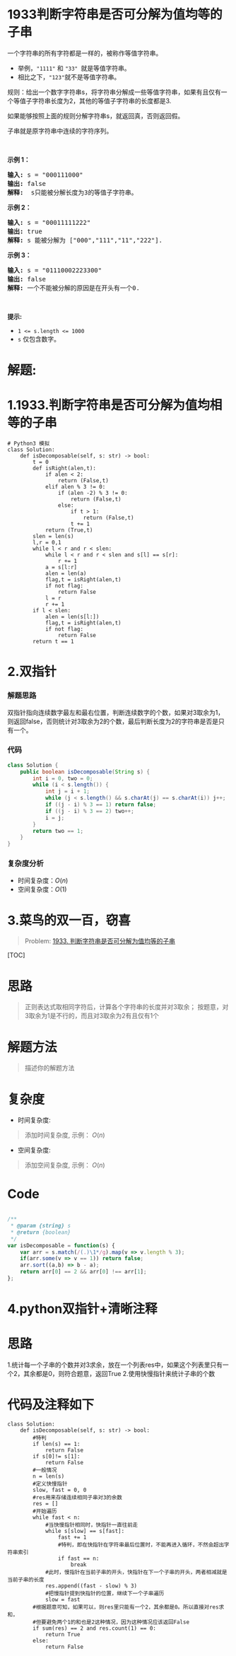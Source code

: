 # 1933判断字符串是否可分解为值均等的子串
<p>一个字符串的所有字符都是一样的，被称作等值字符串。</p>

<ul>
	<li>举例，<code>"1111"</code> 和 <code>"33" </code>就是等值字符串。</li>
	<li>相比之下，<code>"123"</code>就不是等值字符串。</li>
</ul>

<p>规则：给出一个数字字符串s，将字符串分解成一些等值字符串，如果有且仅有一个等值子字符串长度为2，其他的等值子字符串的长度都是3.</p>

<p>如果能够按照上面的规则分解字符串s，就返回真，否则返回假。</p>

<p>子串就是原字符串中连续的字符序列。</p>

<p> </p>

<p><strong>示例 1：</strong></p>

<pre><strong>输入:</strong> s = "000111000"
<strong>输出:</strong> false
<strong>解释: </strong> s只能被分解长度为3的等值子字符串。
</pre>

<p><strong>示例 2：</strong></p>

<pre><strong>输入:</strong> s = "00011111222"
<strong>输出:</strong> true
<strong>解释: </strong>s 能被分解为 ["000","111","11","222"].
</pre>

<p><strong>示例 3：</strong></p>

<pre><strong>输入:</strong> s = "01110002223300"
<strong>输出:</strong> false
<strong>解释: </strong>一个不能被分解的原因是在开头有一个0.
</pre>

<p> </p>

<p><strong>提示:</strong></p>

<ul>
	<li><code>1 &lt;= s.length &lt;</code><code>= 1000</code></li>
	<li><code>s</code> 仅包含数字。</li>
</ul>
































# 解题:
# 1.1933.判断字符串是否可分解为值均相等的子串
```python3
# Python3 模拟
class Solution:
    def isDecomposable(self, s: str) -> bool:
        t = 0
        def isRight(alen,t):
            if alen < 2:
                return (False,t)
            elif alen % 3 != 0:
                if (alen -2) % 3 != 0:
                    return (False,t)
                else:
                    if t > 1:
                        return (False,t)
                    t += 1
            return (True,t)
        slen = len(s)
        l,r = 0,1
        while l < r and r < slen:
            while l < r and r < slen and s[l] == s[r]:
                r += 1
            a = s[l:r]
            alen = len(a)
            flag,t = isRight(alen,t)
            if not flag:
                return False
            l = r
            r += 1
        if l < slen:
            alen = len(s[l:])
            flag,t = isRight(alen,t)
            if not flag:
                return False
        return t == 1
```

# 2.双指针
### 解题思路
双指针指向连续数字最左和最右位置，判断连续数字的个数，如果对3取余为1，则返回false，否则统计对3取余为2的个数，最后判断长度为2的字符串是否是只有一个。

### 代码

```java
class Solution {
    public boolean isDecomposable(String s) {
        int i = 0, two = 0;
        while (i < s.length()) {
            int j = i + 1;
            while (j < s.length() && s.charAt(j) == s.charAt(i)) j++;
            if ((j - i) % 3 == 1) return false; 
            if ((j - i) % 3 == 2) two++;
            i = j;
        }
        return two == 1;
    }
}
```

### 复杂度分析

- 时间复杂度：$O(n)$
- 空间复杂度：$O(1)$
# 3.菜鸟的双一百，窃喜
> Problem: [1933. 判断字符串是否可分解为值均等的子串](https://leetcode.cn/problems/check-if-string-is-decomposable-into-value-equal-substrings/description/)

[TOC]

# 思路
> 正则表达式取相同字符后，计算各个字符串的长度并对3取余；
按题意，对3取余为1是不行的，而且对3取余为2有且仅有1个

# 解题方法
> 描述你的解题方法

# 复杂度
- 时间复杂度: 
> 添加时间复杂度, 示例： $O(n)$

- 空间复杂度: 
> 添加空间复杂度, 示例： $O(n)$

# Code
```JavaScript []

/**
 * @param {string} s
 * @return {boolean}
 */
var isDecomposable = function(s) {
    var arr = s.match(/(.)\1*/g).map(v => v.length % 3);
    if(arr.some(v => v == 1)) return false;
    arr.sort((a,b) => b - a);
    return arr[0] == 2 && arr[0] !== arr[1];
};
```

# 4.python双指针+清晰注释

# 思路
1.统计每一个子串的个数并对3求余，放在一个列表res中，如果这个列表里只有一个2，其余都是0，则符合题意，返回True
2.使用快慢指针来统计子串的个数

# 代码及注释如下
```
class Solution:
    def isDecomposable(self, s: str) -> bool:
        #特判
        if len(s) == 1:
            return False
        if s[0]!= s[1]:
            return False
        #一般情况
        n = len(s)
        #定义快慢指针
        slow, fast = 0, 0
        #res用来存储连续相同子串对3的余数
        res = []
        #开始遍历
        while fast < n:
            #当快慢指针相同时，快指针一直往前走
            while s[slow] == s[fast]:
                fast += 1
                #特判，即在快指针在字符串最后位置时，不能再进入循环，不然会超出字符串索引
                if fast == n:
                    break
            #此时，慢指针在当前子串的开头，快指针在下一个子串的开头，两者相减就是当前子串的长度
            res.append((fast - slow) % 3)
            #把慢指针提到快指针的位置，继续下一个子串遍历
            slow = fast
        #根据题意可知，如果可以，则res里只能有一个2，其余都是0。所以直接对res求和，
        #但要避免两个1的和也是2这种情况，因为这种情况应该返回False
        if sum(res) == 2 and res.count(1) == 0:
            return True
        else:
            return False

```

